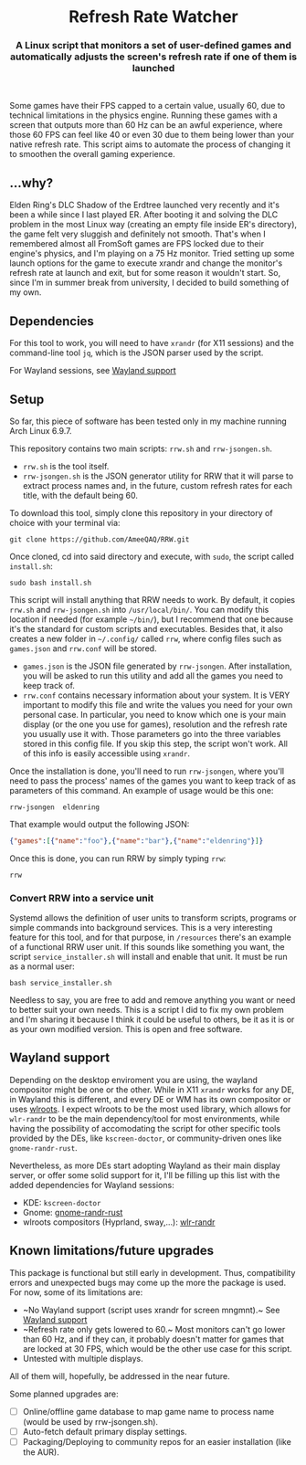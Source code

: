 <div align="center">
<h1>Refresh Rate Watcher</h1>
<h3>A Linux script that monitors a set of user-defined games and automatically adjusts the screen's refresh rate if one of them is launched</h3>
</div>

<br>

Some games have their FPS capped to a certain value, usually 60, due to technical limitations in the physics engine. Running these games with a screen that outputs more than 60 Hz can be an awful experience, where those 60 FPS can feel like 40 or even 30 due to them being lower than your native refresh rate. This script aims to automate the process of changing it to smoothen the overall gaming experience.

## ...why?
Elden Ring's DLC Shadow of the Erdtree launched very recently and it's been a while since I last played ER. After booting it and solving the DLC problem in the most Linux way (creating an empty file inside ER's directory), the game felt very sluggish and definitely not smooth. That's when I remembered almost all FromSoft games are FPS locked due to their engine's physics, and I'm playing on a 75 Hz monitor. Tried setting up some launch options for the game to execute xrandr and change the monitor's refresh rate at launch and exit, but for some reason it wouldn't start. So, since I'm in summer break from university, I decided to build something of my own.

## Dependencies
For this tool to work, you will need to have `xrandr` (for X11 sessions) and the command-line tool `jq`, which is the JSON parser used by the script.

For Wayland sessions, see [Wayland support](#wayland-support)

## Setup
So far, this piece of software has been tested only in my machine running Arch Linux 6.9.7.

This repository contains two main scripts: `rrw.sh` and `rrw-jsongen.sh`.
- `rrw.sh` is the tool itself.
- `rrw-jsongen.sh` is the JSON generator utility for RRW that it will parse to extract process names and, in the future, custom refresh rates for each title, with the default being 60.

To download this tool, simply clone this repository in your directory of choice with your terminal via:
```
git clone https://github.com/AmeeQAQ/RRW.git
```

Once cloned, cd into said directory and execute, with `sudo`, the script called `install.sh`:
```
sudo bash install.sh
```

This script will install anything that RRW needs to work. By default, it copies `rrw.sh` and `rrw-jsongen.sh` into `/usr/local/bin/`. You can modify this location if needed (for example `~/bin/`), but I recommend that one because it's the standard for custom scripts and executables. Besides that, it also creates a new folder in `~/.config/` called `rrw`, where config files such as `games.json` and `rrw.conf` will be stored.
- `games.json` is the JSON file generated by `rrw-jsongen`. After installation, you will be asked to run this utility and add all the games you need to keep track of.
- `rrw.conf` contains necessary information about your system. It is VERY important to modify this file and write the values you need for your own personal case. In particular, you need to know which one is your main display (or the one you use for games), resolution and the refresh rate you usually use it with. Those parameters go into the three variables stored in this config file. If you skip this step, the script won't work.
All of this info is easily accessible using `xrandr`.

Once the installation is done, you'll need to run `rrw-jsongen`, where you'll need to pass the process' names of the games you want to keep track of as parameters of this command. An example of usage would be this one:
```
rrw-jsongen  eldenring
```

That example would output the following JSON:
```json
{"games":[{"name":"foo"},{"name":"bar"},{"name":"eldenring"}]}
```

Once this is done, you can run RRW by simply typing `rrw`:
```
rrw
```

### Convert RRW into a service unit
Systemd allows the definition of user units to transform scripts, programs or simple commands into background services. This is a very interesting feature for this tool, and for that purpose, in `/resources` there's an example of a functional RRW user unit. If this sounds like something you want, the script `service_installer.sh` will install and enable that unit. It must be run as a normal user:
```
bash service_installer.sh
```

Needless to say, you are free to add and remove anything you want or need to better suit your own needs. This is a script I did to fix my own problem and I'm sharing it because I think it could be useful to others, be it as it is or as your own modified version. This is open and free software.

## Wayland support
Depending on the desktop enviroment you are using, the wayland compositor might be one or the other. While in X11 `xrandr` works for any DE, in Wayland this is different, and every DE or WM has its own compositor or uses [wlroots](https://gitlab.freedesktop.org/wlroots/wlroots). I expect wlroots to be the most used library, which allows for `wlr-randr` to be the main dependency/tool for most environments, while having the possibility of accomodating the script for other specific tools provided by the DEs, like `kscreen-doctor`, or community-driven ones like `gnome-randr-rust`.

Nevertheless, as more DEs start adopting Wayland as their main display server, or offer some solid support for it, I'll be filling up this list with the added dependencies for Wayland sessions:
- KDE: `kscreen-doctor`
- Gnome: [gnome-randr-rust](https://github.com/maxwellainatchi/gnome-randr-rust)
- wlroots compositors (Hyprland, sway,...): [wlr-randr](https://sr.ht/~emersion/wlr-randr/)

## Known limitations/future upgrades
This package is functional but still early in development. Thus, compatibility errors and unexpected bugs may come up the more the package is used. For now, some of its limitations are:
- ~No Wayland support (script uses xrandr for screen mngmnt).~ See [Wayland support](#wayland-support)
- ~Refresh rate only gets lowered to 60.~ Most monitors can't go lower than 60 Hz, and if they can, it probably doesn't matter for games that are locked at 30 FPS, which would be the other use case for this script.
- Untested with multiple displays.

All of them will, hopefully, be addressed in the near future.

Some planned upgrades are:
- [ ] Online/offline game database to map game name to process name (would be used by rrw-jsongen.sh).
- [ ] Auto-fetch default primary display settings.
- [ ] Packaging/Deploying to community repos for an easier installation (like the AUR).
